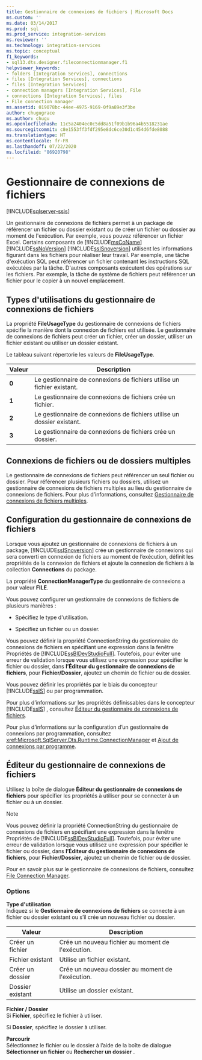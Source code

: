 ```yaml
---
title: Gestionnaire de connexions de fichiers | Microsoft Docs
ms.custom: ''
ms.date: 03/14/2017
ms.prod: sql
ms.prod_service: integration-services
ms.reviewer: ''
ms.technology: integration-services
ms.topic: conceptual
f1_keywords:
- sql13.dts.designer.fileconnectionmanager.f1
helpviewer_keywords:
- folders [Integration Services], connections
- files [Integration Services], connections
- files [Integration Services]
- connection managers [Integration Services], File
- connections [Integration Services], files
- File connection manager
ms.assetid: 019078bc-44ee-4975-9169-0f9a89e3f3be
author: chugugrace
ms.author: chugu
ms.openlocfilehash: 11c5a2404ec0c5dd8a51f09b1b96a4b5518231ae
ms.sourcegitcommit: c8e1553ff3fdf295e8dc6ce30d1c454d6fde8088
ms.translationtype: HT
ms.contentlocale: fr-FR
ms.lasthandoff: 07/22/2020
ms.locfileid: "86920798"
---
```

# <a name="file-connection-manager"></a>Gestionnaire de connexions de fichiers

[!INCLUDE[sqlserver-ssis](../../includes/applies-to-version/sqlserver-ssis.md)]


  Un gestionnaire de connexions de fichiers permet à un package de référencer un fichier ou dossier existant ou de créer un fichier ou dossier au moment de l'exécution. Par exemple, vous pouvez référencer un fichier Excel. Certains composants de [!INCLUDE[msCoName](../../includes/msconame-md.md)] [!INCLUDE[ssNoVersion](../../includes/ssnoversion-md.md)] [!INCLUDE[ssISnoversion](../../includes/ssisnoversion-md.md)] utilisent les informations figurant dans les fichiers pour réaliser leur travail. Par exemple, une tâche d'exécution SQL peut référencer un fichier contenant les instructions SQL exécutées par la tâche. D'autres composants exécutent des opérations sur les fichiers. Par exemple, la tâche de système de fichiers peut référencer un fichier pour le copier à un nouvel emplacement.  
  
## <a name="usage-types-of-the-file-connection-manager"></a>Types d'utilisations du gestionnaire de connexions de fichiers  
 La propriété **FileUsageType** du gestionnaire de connexions de fichiers spécifie la manière dont la connexion de fichiers est utilisée. Le gestionnaire de connexions de fichiers peut créer un fichier, créer un dossier, utiliser un fichier existant ou utiliser un dossier existant.  
  
 Le tableau suivant répertorie les valeurs de **FileUsageType**.  
  
|Valeur|Description|  
|-----------|-----------------|  
|**0**|Le gestionnaire de connexions de fichiers utilise un fichier existant.|  
|**1**|Le gestionnaire de connexions de fichiers crée un fichier.|  
|**2**|Le gestionnaire de connexions de fichiers utilise un dossier existant.|  
|**3**|Le gestionnaire de connexions de fichiers crée un dossier.|  
  
## <a name="multiple-file-or-folder-connections"></a>Connexions de fichiers ou de dossiers multiples  
 Le gestionnaire de connexions de fichiers peut référencer un seul fichier ou dossier. Pour référencer plusieurs fichiers ou dossiers, utilisez un gestionnaire de connexions de fichiers multiples au lieu du gestionnaire de connexions de fichiers. Pour plus d’informations, consultez [Gestionnaire de connexions de fichiers multiples](../../integration-services/connection-manager/multiple-files-connection-manager.md).  
  
## <a name="configuration-of-the-file-connection-manager"></a>Configuration du gestionnaire de connexions de fichiers  
 Lorsque vous ajoutez un gestionnaire de connexions de fichiers à un package, [!INCLUDE[ssISnoversion](../../includes/ssisnoversion-md.md)] crée un gestionnaire de connexions qui sera converti en connexion de fichiers au moment de l’exécution, définit les propriétés de la connexion de fichiers et ajoute la connexion de fichiers à la collection **Connections** du package.  
  
 La propriété **ConnectionManagerType** du gestionnaire de connexions a pour valeur **FILE**.  
  
 Vous pouvez configurer un gestionnaire de connexions de fichiers de plusieurs manières :  
  
-   Spécifiez le type d'utilisation.  
  
-   Spécifiez un fichier ou un dossier.  
  
 Vous pouvez définir la propriété ConnectionString du gestionnaire de connexions de fichiers en spécifiant une expression dans la fenêtre Propriétés de [!INCLUDE[ssBIDevStudioFull](../../includes/ssbidevstudiofull-md.md)]. Toutefois, pour éviter une erreur de validation lorsque vous utilisez une expression pour spécifier le fichier ou dossier, dans **l’Éditeur du gestionnaire de connexions de fichiers**, pour **Fichier/Dossier**, ajoutez un chemin de fichier ou de dossier.  
  
 Vous pouvez définir les propriétés par le biais du concepteur [!INCLUDE[ssIS](../../includes/ssis-md.md)] ou par programmation.  
  
 Pour plus d’informations sur les propriétés définissables dans le concepteur [!INCLUDE[ssIS](../../includes/ssis-md.md)] , consultez [Éditeur du gestionnaire de connexions de fichiers](../../integration-services/connection-manager/file-connection-manager-editor.md).  
  
 Pour plus d’informations sur la configuration d’un gestionnaire de connexions par programmation, consultez <xref:Microsoft.SqlServer.Dts.Runtime.ConnectionManager> et [Ajout de connexions par programme](../../integration-services/building-packages-programmatically/adding-connections-programmatically.md).  
  
## <a name="file-connection-manager-editor"></a>Éditeur du gestionnaire de connexions de fichiers
  Utilisez la boîte de dialogue **Éditeur du gestionnaire de connexions de fichiers** pour spécifier les propriétés à utiliser pour se connecter à un fichier ou à un dossier.  
  
> [!NOTE]  
>  Vous pouvez définir la propriété ConnectionString du gestionnaire de connexions de fichiers en spécifiant une expression dans la fenêtre Propriétés de [!INCLUDE[ssBIDevStudioFull](../../includes/ssbidevstudiofull-md.md)]. Toutefois, pour éviter une erreur de validation lorsque vous utilisez une expression pour spécifier le fichier ou dossier, dans **l’Éditeur du gestionnaire de connexions de fichiers**, pour **Fichier/Dossier**, ajoutez un chemin de fichier ou de dossier.  
  
 Pour en savoir plus sur le gestionnaire de connexions de fichiers, consultez [File Connection Manager](../../integration-services/connection-manager/file-connection-manager.md).  
  
### <a name="options"></a>Options  
 **Type d'utilisation**  
 Indiquez si le **Gestionnaire de connexions de fichiers** se connecte à un fichier ou dossier existant ou s’il crée un nouveau fichier ou dossier.  
  
|Valeur|Description|  
|-----------|-----------------|  
|Créer un fichier|Crée un nouveau fichier au moment de l'exécution.|  
|Fichier existant|Utilise un fichier existant.|  
|Créer un dossier|Crée un nouveau dossier au moment de l'exécution.|  
|Dossier existant|Utilise un dossier existant.|  
  
 **Fichier / Dossier**  
 Si **Fichier**, spécifiez le fichier à utiliser.  
  
 Si **Dossier**, spécifiez le dossier à utiliser.  
  
 **Parcourir**  
 Sélectionnez le fichier ou le dossier à l’aide de la boîte de dialogue **Sélectionner un fichier** ou **Rechercher un dossier** .  
  
  

